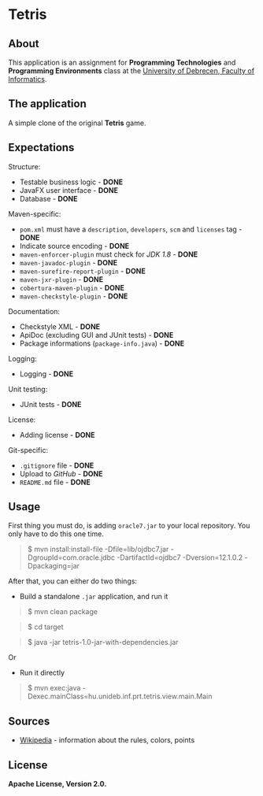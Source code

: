 Tetris
======
About
-----
This application is an assignment for **Programming Technologies** and **Programming Environments** class at the [University of Debrecen, Faculty of Informatics](http://www.inf.unideb.hu/).

The application
---------------
A simple clone of the original **Tetris** game.

Expectations
------------
Structure:
* Testable business logic - **DONE**
* JavaFX user interface - **DONE**
* Database - **DONE**

Maven-specific:
* `pom.xml` must have a `description`, `developers`, `scm` and `licenses` tag - **DONE**
* Indicate source encoding - **DONE**
* `maven-enforcer-plugin` must check for *JDK 1.8* - **DONE**
* `maven-javadoc-plugin` - **DONE**
* `maven-surefire-report-plugin` - **DONE**
* `maven-jxr-plugin` - **DONE**
* `cobertura-maven-plugin` - **DONE**
* `maven-checkstyle-plugin` - **DONE**

Documentation:
* Checkstyle XML - **DONE**
* ApiDoc (excluding GUI and JUnit tests) - **DONE**
* Package informations (`package-info.java`) - **DONE**

Logging:
* Logging - **DONE**

Unit testing:
* JUnit tests - **DONE**

License:
* Adding license - **DONE**

Git-specific:
* `.gitignore` file - **DONE**
* Upload to *GitHub* - **DONE**
* `README.md` file - **DONE**

Usage
-----

First thing you must do, is adding `oracle7.jar` to your local repository. You only have to do this one time.
> $ mvn install:install-file -Dfile=lib/ojdbc7.jar -DgroupId=com.oracle.jdbc -DartifactId=ojdbc7 -Dversion=12.1.0.2 -Dpackaging=jar

After that, you can either do two things:
* Build a standalone `.jar` application, and run it

> $ mvn clean package

> $ cd target

> $ java -jar tetris-1.0-jar-with-dependencies.jar

Or

* Run it directly

> $ mvn exec:java -Dexec.mainClass=hu.unideb.inf.prt.tetris.view.main.Main

Sources
-------
* [Wikipedia](https://en.wikipedia.org/wiki/Tetris) - information about the rules, colors, points

License
-------
**Apache License, Version 2.0.**